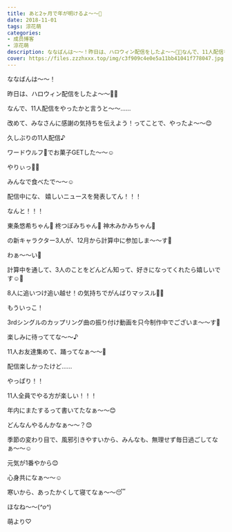 ```yaml
---
title: あと2ヶ月で年が明けるよ〜〜🎍
date: 2018-11-01
tags: 涼花萌
categories: 
- 成员博客
- 涼花萌
description: ななばんは〜〜！昨日は、ハロウィン配信をしたよ〜〜🎃👻なんで、11人配信をやったかと言うと〜〜……改めて、みなさんに感謝の気持ちを伝えよう！ってことで、...
cover: https://files.zzzhxxx.top/img/c3f909c4e0e5a11bb41041f778047.jpg 
---
```







ななばんは〜〜！




昨日は、ハロウィン配信をしたよ〜〜🎃👻









なんで、11人配信をやったかと言うと〜〜……




改めて、みなさんに感謝の気持ちを伝えよう！ってことで、やったよ〜〜😊






久しぶりの11人配信♪







ワードウルフ🐺でお菓子GETした〜〜☺️



やりぃっ🙌🏻






みんなで食べたで〜〜☺️










配信中にな、
嬉しいニュースを発表してん！！！






なんと！！！




東条悠希ちゃん💜
柊つぼみちゃん💚
神木みかみちゃん💓




の新キャラクター3人が、12月から計算中に参加しま〜〜す🤗





わぁ〜〜い🤗









計算中を通して、3人のことをどんどん知って、好きになってくれたら嬉しいです☺️💓








8人に追いつけ追い越せ！の気持ちでがんばりマッスル💪🏻










もういっこ！





3rdシングルのカップリング曲の振り付け動画を只今制作中でございま〜〜す🤗




楽しみに待っててな〜〜♪



11人お友達集めて、踊ってなぁ〜〜🎈













配信楽しかったけど……




やっぱり！！


11人全員でやる方が楽しい！！！







年内にまたするって書いてたなぁ〜〜😊




どんなんやるんかなぁ〜〜？😊








季節の変わり目で、風邪引きやすいから、みんなも、無理せず毎日過ごしてなぁ〜〜☺️





元気が1番やから😊


心身共になぁ〜〜☺️





寒いから、あったかくして寝てなぁ〜〜😴





ほなね〜〜(*^o^*)


萌より♡



